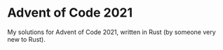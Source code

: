# Advent of Code 2021

My solutions for Advent of Code 2021, written in Rust (by someone very new to Rust).